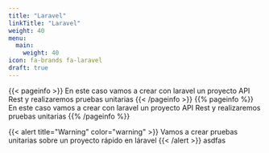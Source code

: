 ```yaml
---
title: "Laravel"
linkTitle: "Laravel"
weight: 40
menu:
  main:
    weight: 40
icon: fa-brands fa-laravel
draft: true
---
```


{{< pageinfo >}}
En este caso vamos a crear con laravel un proyecto API Rest y realizaremos pruebas unitarias
{{< /pageinfo >}}
{{% pageinfo %}}
En este caso vamos a crear con laravel un proyecto API Rest y realizaremos pruebas unitarias
{{% /pageinfo %}}

{{< alert title="Warning" color="warning" >}}
Vamos a crear pruebas unitarias sobre un proyecto rápido en láravel
{{< /alert >}}
asdfas

